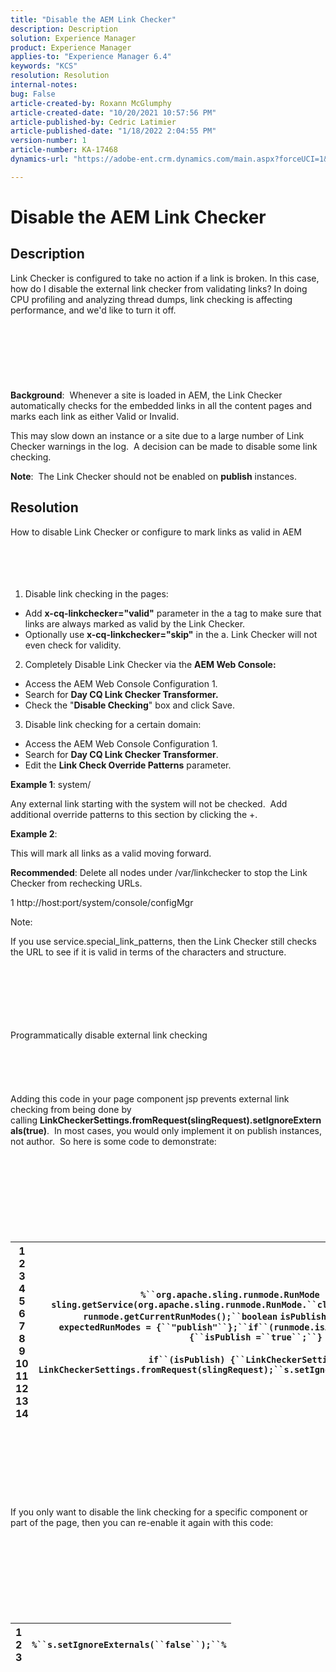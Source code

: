 ```yaml
---
title: "Disable the AEM Link Checker"
description: Description
solution: Experience Manager
product: Experience Manager
applies-to: "Experience Manager 6.4"
keywords: "KCS"
resolution: Resolution
internal-notes: 
bug: False
article-created-by: Roxann McGlumphy
article-created-date: "10/20/2021 10:57:56 PM"
article-published-by: Cedric Latimier
article-published-date: "1/18/2022 2:04:55 PM"
version-number: 1
article-number: KA-17468
dynamics-url: "https://adobe-ent.crm.dynamics.com/main.aspx?forceUCI=1&pagetype=entityrecord&etn=knowledgearticle&id=f3a6e527-f931-ec11-b6e5-000d3a5ba97a"

---
```

# Disable the AEM Link Checker

## Description


Link Checker is configured to take no action if a link is broken. In this case, how do I disable the external link checker from validating links? In doing CPU profiling and analyzing thread dumps, link checking is affecting performance, and we'd like to turn it off.
<br><br><br><br> <br><br><br><br>
<b>Background</b>:  Whenever a site is loaded in AEM, the Link Checker automatically checks for the embedded links in all the content pages and marks each link as either Valid or Invalid.

This may slow down an instance or a site due to a large number of Link Checker warnings in the log.  A decision can be made to disable some link checking.

<b>Note</b>:  The Link Checker should not be enabled on <b>publish</b> instances.


## Resolution

How to disable Link Checker or configure to mark links as valid in AEM<br><br><br><br><br>
1. Disable link checking in the pages:

- Add <b>x-cq-linkchecker="valid"</b> parameter in the a tag to make sure that links are always marked as valid by the Link Checker.
- Optionally use <b>x-cq-linkchecker="skip"</b> in the a. Link Checker will not even check for validity.


2. Completely Disable Link Checker via the <b>AEM Web Console:</b>

- Access the AEM Web Console Configuration 1.
- Search for <b>Day CQ Link Checker Transformer.</b>
- Check the "<b>Disable Checking</b>" box and click Save.


3. Disable link checking for a certain domain:

- Access the AEM Web Console Configuration 1.
- Search for <b>Day CQ Link Checker Transformer</b>.
- Edit the <b>Link Check Override Patterns</b> parameter.


<b>Example 1</b>: system/

Any external link starting with the system will not be checked.  Add additional override patterns to this section by clicking the +.

<b>Example 2</b>: 

This will mark all links as a valid moving forward.

<b>Recommended</b>: Delete all nodes under /var/linkchecker to stop the Link Checker from rechecking URLs.

1 http://host:port/system/console/configMgr



Note:

If you use service.special_link_patterns, then the Link Checker still checks the URL to see if it is valid in terms of the characters and structure.


<br><br><br><br> <br><br>Programmatically disable external link checking<br><br><br><br> <br><br>
Adding this code in your page component jsp prevents external link checking from being done by calling <b>LinkCheckerSettings.fromRequest(slingRequest).setIgnoreExternals(true)</b>.  In most cases, you would only implement it on publish instances, not author.  So here is some code to demonstrate:
<br><br><br><br><br> <br><br><br><br>

|   1<br>  2<br>  3<br>  4<br>  5<br>  6<br>  7<br>  8<br>  9<br>  10<br>  11<br>  12<br>  13<br>  14   | `%``org.apache.sling.runmode.RunMode runmode = sling.getService(org.apache.sling.runmode.RunMode.``class``);``String runmodes = runmode.getCurrentRunModes();``boolean` `isPublish =``false``;``String  expectedRunModes = {``"publish"``};``if``(runmode.isActive(expectedRunModes)) {``isPublish =``true``;``}`<br>   <br>  `if``(isPublish) {``LinkCheckerSettings s = LinkCheckerSettings.fromRequest(slingRequest);``s.setIgnoreExternals(``true``);``}``%` |
| --- | --- |

<br><br><br><br><br> <br><br>
If you only want to disable the link checking for a specific component or part of the page, then you can re-enable it again with this code:
<br><br><br><br><br> <br><br><br><br>

|   1<br>  2<br>  3   | `%``s.setIgnoreExternals(``false``);``%` |
| --- | --- |

